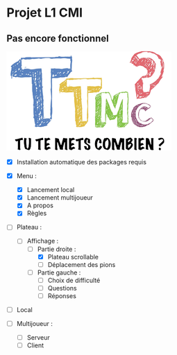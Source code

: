 # Projet L1 CMI
## Pas encore fonctionnel

![TTMC Logo](/client-side/ttmc/logo_accueil.png)

- [x] Installation automatique des packages requis

- [x] Menu :
  - [x] Lancement local
  - [x] Lancement multijoueur
  - [x] A propos
  - [x] Règles

- [ ] Plateau :
  - [ ] Affichage :
    - [ ] Partie droite :
      - [x] Plateau scrollable
      - [ ] Déplacement des pions

    - [ ] Partie gauche :
      - [ ] Choix de difficulté
      - [ ] Questions
      - [ ] Réponses

- [ ] Local

- [ ] Multijoueur :
  - [ ] Serveur
  - [ ] Client